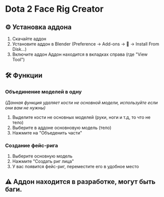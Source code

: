# Dota 2 Face Rig Creator

## ⚙️ Установка аддона
1. Скачайте аддон
2. Установите аддон в Blender (Preference -> Add-ons -> 🔽 -> Install From Disk...)
3. Включите аддон
Аддон находится в вкладках справа (где "View Tool")



## 🛠️ Функции
### Объединение моделей в одну
_(Данная функция удаляет кости не основной модели, используйте если они вам не нужны)_
1. Выделите кости не основных моделей (руки, ноги и т.д, то что не тело)
2. Выберите в аддоне основновую модель (тело)
3. Нажмите на "Объеденить части"

### Создание фейс-рига
1. Выберите основную модель
2. Нажмите "Создать риг лица"
3. У вас появится фейс-риг, переместите его в удобное место

## ⚠️ Аддон находится в разработке, могут быть баги.
